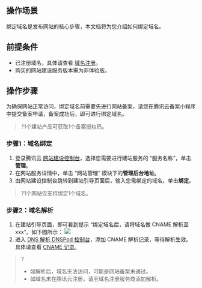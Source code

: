 ## 操作场景
绑定域名是发布网站的核心步骤，本文档将为您介绍如何绑定域名。

## 前提条件
- 已注册域名，具体请查看 [域名注册](https://cloud.tencent.com/document/product/242/9595)。
- 购买的网站建设服务版本需为非体验版。

## 操作步骤
为确保网站正常访问，绑定域名前需要先进行网站备案，请您在腾讯云备案小程序中提交备案申请，备案成功后，即可进行绑定域名。
>?1个建站产品可获取1个备案授权码。

### 步骤1：域名绑定 
1. 登录腾讯云 [网站建设控制台](https://console.cloud.tencent.com/wds)，选择您需要进行建站服务的 “服务名称”，单击**管理**。
2. 在网站服务详情中，单击 “网站管理” 模块下的**管理后台地址**。
3. 由网站建设控制台跳转到建站引导页面后，输入您需绑定的域名，单击**绑定**。
>?1个网站仅支持绑定1个域名。
>

### 步骤2：域名解析
1. 在建站引导页面，即可看到提示 “绑定域名后，请将域名做 CNAME 解析至 xxx”。如下图所示：
 ![](https://main.qcloudimg.com/raw/1e0bf29912a8f01ad2bbbb865ffbe6e3.png)
2. 进入 [DNS 解析 DNSPod 控制台](https://console.cloud.tencent.com/cns)，添加 CNAME 解析记录，等待解析生效。具体请查看 [CNAME 记录](https://cloud.tencent.com/document/product/302/3450)。
>?
>- 如解析后，域名无法访问，可能是网站备案未通过。
>- 如域名未在腾讯云注册，请至域名注册服务商添加解析。
